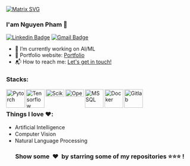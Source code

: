<!--
**nguyenph17/nguyenph17** is a ✨ _special_ ✨ repository because its `README.md` (this file) appears on your GitHub profile.

Here are some ideas to get you started:

- 🔭 I’m currently working on ...
- 🌱 I’m currently learning ...
- 👯 I’m looking to collaborate on ...
- 🤔 I’m looking for help with ...
- 💬 Ask me about ...
- 📫 How to reach me: ...
- 😄 Pronouns: ...
- ⚡ Fun fact: ...
-->
[![Matrix SVG](https://raw.githubusercontent.com/rodrigograca31/rodrigograca31/master/matrix.svg)](https://www.youtube.com/watch?v=SDkAGkd4NLc) 


### I'am Nguyen Pham 👋
[![Linkedin Badge](https://img.shields.io/badge/-NguyenPham-blue?style=flat-square&logo=Linkedin&logoColor=white&link=https://www.linkedin.com/in/nguyen-pham-730972174/)](https://www.linkedin.com/in/nguyen-pham-730972174/)
[![Gmail Badge](https://img.shields.io/badge/-nguyenph.work@gmail.com-c14438?style=flat-square&logo=Gmail&logoColor=white&link=mailto:nguyenph.work@gmail.com)](mailto:nguyenph.work@gmail.com)


- 🔭 I’m currently working on AI/ML
- 🎯 Portfolio website: [Portfolio](https://nguyenph17.github.io/my-portfolio/)
- 📬 How to reach me: [Let's get in touch!][linkedin]

### Stacks: 
<img align="left" alt="Pytorch" width="50px" src="https://github.com/nguyenph17/vi-video-shift/assets/113575105/7d2b9419-7bf7-481b-aad7-96996e28c8a1" />
<img align="left" alt="Tensorflow" width="50px" src="https://github.com/nguyenph17/vi-video-shift/assets/113575105/65847589-51c6-48e6-97fd-94093a4ac59f" />
<img align="left" alt="Scikit-learn" width="50px" height="20" src="https://github.com/nguyenph17/vi-video-shift/assets/113575105/5e6ed2fa-e588-4681-8e82-0aa7597709dc" />
<img align="left" alt="OpenCV" width="50px" height="20" src="https://github.com/nguyenph17/vi-video-shift/assets/113575105/6e1ea799-c921-4d16-be2f-541e6c97f780" />
<img align="left" alt="MSSQL" width="50px" src="https://github.com/nguyenph17/vi-video-shift/assets/113575105/54a1e0f8-963a-4c48-8c98-236d9e24d1c3" />
<img align="left" alt="Docker" width="50px" src="https://github.com/nguyenph17/vi-video-shift/assets/113575105/995e8d60-816f-42c5-bddb-2a03e964394c" />
<img align="left" alt="Gitlab" width="50px" src="https://github.com/nguyenph17/vi-video-shift/assets/113575105/66188c0b-0b5f-4c26-9b3a-fbed34b82659"/>
<br>
<br>

### Things I love ❤️:
- Artificial Intelligence <img src="https://github.com/nguyenph17/vi-video-shift/assets/113575105/2a596afa-1b7a-40fe-bd0a-5bcd35a7fe4d" width="30" height="15"> 
- Computer Vision <img src="https://github.com/nguyenph17/vi-video-shift/assets/113575105/74cdb20b-c554-4468-a57b-f17db5704f45" width="30" height="15">
- Natural Language Processing <img src="https://github.com/nguyenph17/vi-video-shift/assets/113575105/1afb4d7c-23da-4f99-acb9-7089b7a1cc54" width="30" height="15">
 

<!-- ### :zap: Github Stats
<p>
    <a href="https://gitstats.me/nguyenph17" target="_blank"> 
        <img src="https://github-readme-stats.vercel.app/api?username=nguyenph17&&show_icons=true&hi&theme=dark&count_private=true&include_all_commits=true">
    </a>
</p> -->

<!-- [![Top Langs](https://github-readme-stats.vercel.app/api/top-langs/?username=varadbhogayata&layout=compact)](https://github.com/anuraghazra/github-readme-stats) -->
<div align="center">
<h3 align="center">Show some &nbsp;❤️&nbsp; by starring some of my repositories ⭐⭐⭐ !</h3>

<!--[website]: -->
[linkedin]: https://www.linkedin.com/in/nguyen-pham-730972174/
